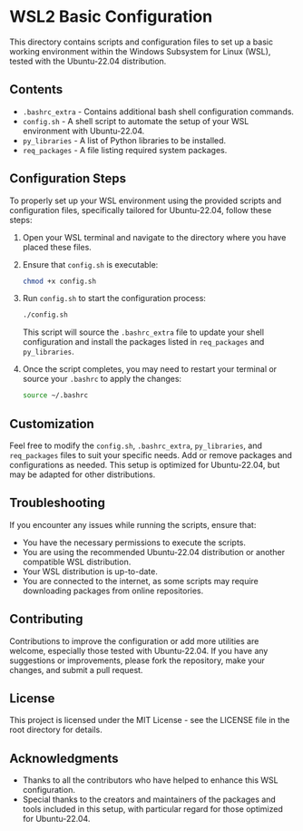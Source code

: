 # WSL2 Basic Configuration

This directory contains scripts and configuration files to set up a basic working environment within the Windows Subsystem for Linux (WSL), tested with the Ubuntu-22.04 distribution.

## Contents

- `.bashrc_extra` - Contains additional bash shell configuration commands.
- `config.sh` - A shell script to automate the setup of your WSL environment with Ubuntu-22.04.
- `py_libraries` - A list of Python libraries to be installed.
- `req_packages` - A file listing required system packages.

## Configuration Steps

To properly set up your WSL environment using the provided scripts and configuration files, specifically tailored for Ubuntu-22.04, follow these steps:

1. Open your WSL terminal and navigate to the directory where you have placed these files.

2. Ensure that `config.sh` is executable:

    ```bash
    chmod +x config.sh
    ```

3. Run `config.sh` to start the configuration process:

    ```bash
    ./config.sh
    ```

   This script will source the `.bashrc_extra` file to update your shell configuration and install the packages listed in `req_packages` and `py_libraries`.

4. Once the script completes, you may need to restart your terminal or source your `.bashrc` to apply the changes:

    ```bash
    source ~/.bashrc
    ```

## Customization

Feel free to modify the `config.sh`, `.bashrc_extra`, `py_libraries`, and `req_packages` files to suit your specific needs. Add or remove packages and configurations as needed. This setup is optimized for Ubuntu-22.04, but may be adapted for other distributions.

## Troubleshooting

If you encounter any issues while running the scripts, ensure that:

- You have the necessary permissions to execute the scripts.
- You are using the recommended Ubuntu-22.04 distribution or another compatible WSL distribution.
- Your WSL distribution is up-to-date.
- You are connected to the internet, as some scripts may require downloading packages from online repositories.

## Contributing

Contributions to improve the configuration or add more utilities are welcome, especially those tested with Ubuntu-22.04. If you have any suggestions or improvements, please fork the repository, make your changes, and submit a pull request.

## License

This project is licensed under the MIT License - see the LICENSE file in the root directory for details.

## Acknowledgments

- Thanks to all the contributors who have helped to enhance this WSL configuration.
- Special thanks to the creators and maintainers of the packages and tools included in this setup, with particular regard for those optimized for Ubuntu-22.04.
